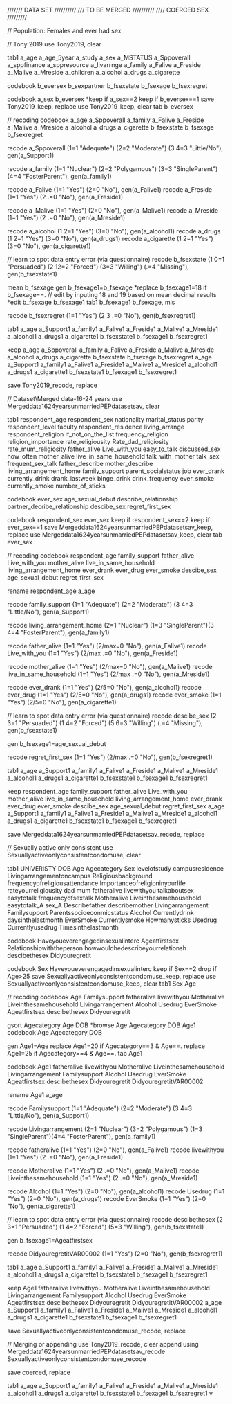 
/////// DATA SET //////////
/// TO BE MERGED //////////
//// COERCED SEX /////////


// Population: Females and ever had sex


// Tony 2019
use Tony2019, clear

tab1 a_age a_age_5year a_study a_sex a_MSTATUS a_Sppoverall a_sppfinance a_sppresource a_livarrnge a_family a_Falive a_Freside a_Malive a_Mreside a_children a_alcohol a_drugs a_cigarette

codebook b_eversex b_sexpartner b_fsexstate b_fsexage b_fsexregret

codebook a_sex b_eversex
*keep if a_sex==2
keep if b_eversex==1
save Tony2019_keep, replace
use Tony2019_keep, clear
tab b_eversex

// recoding
codebook a_age a_Sppoverall a_family a_Falive a_Freside a_Malive a_Mreside  a_alcohol a_drugs a_cigarette b_fsexstate b_fsexage b_fsexregret

recode a_Sppoverall (1=1 "Adequate") (2=2 "Moderate") (3 4=3 "Little/No"), gen(a_Support1)

recode a_family (1=1 "Nuclear") (2=2 "Polygamous") (3=3 "SingleParent")(4=4 "FosterParent"), gen(a_family1)

recode a_Falive (1=1 "Yes") (2=0 "No"), gen(a_Falive1)
recode a_Freside (1=1 "Yes") (2 .=0 "No"), gen(a_Freside1)

recode a_Malive (1=1 "Yes") (2=0 "No"), gen(a_Malive1)
recode a_Mreside (1=1 "Yes") (2 .=0 "No"), gen(a_Mreside1)

recode a_alcohol (1 2=1 "Yes") (3=0 "No"), gen(a_alcohol1)
recode a_drugs (1 2=1 "Yes") (3=0 "No"), gen(a_drugs1)
recode a_cigarette (1 2=1 "Yes") (3=0 "No"), gen(a_cigarette1)

// learn to spot data entry error (via questionnaire)
recode b_fsexstate (1 0=1 "Persuaded") (2 12=2 "Forced") (3=3 "Willing") (.=4 "Missing"), gen(b_fsexstate1)

mean b_fsexage
gen b_fsexage1=b_fsexage
*replace b_fsexage1=18 if b_fsexage==.
// edit by inputing 18 and 19 based on mean decimal results
*edit b_fsexage b_fsexage1
tab1 b_fsexage1 b_fsexage, mis

recode b_fsexregret (1=1 "Yes") (2 3 .=0 "No"), gen(b_fsexregret1)

tab1 a_age a_Support1 a_family1 a_Falive1 a_Freside1 a_Malive1 a_Mreside1 a_alcohol1 a_drugs1 a_cigarette1 b_fsexstate1 b_fsexage1 b_fsexregret1

keep a_age a_Sppoverall a_family a_Falive a_Freside a_Malive a_Mreside  a_alcohol a_drugs a_cigarette b_fsexstate b_fsexage b_fsexregret a_age a_Support1 a_family1 a_Falive1 a_Freside1 a_Malive1 a_Mreside1 a_alcohol1 a_drugs1 a_cigarette1 b_fsexstate1 b_fsexage1 b_fsexregret1

save Tony2019_recode, replace
 
 
 
 
// Dataset\Merged data-16-24 years
use Mergeddata1624yearsunmarriedPEPdatasetsav, clear

tab1 respondent_age respondent_sex nationality marital_status parity respondent_level faculty respondent_residence living_arrange respondent_religion if_not_on_the_list frequency_religion religion_importance rate_religiousity Rate_dad_religiosity rate_mum_religiosity father_alive Live_with_you easy_to_talk discussed_sex how_often mother_alive live_in_same_household talk_with_mother talk_sex frequent_sex_talk father_describe mother_describe living_arrangement_home family_support parent_socialstatus job ever_drank currently_drink drank_lastweek binge_drink drink_frequency ever_smoke currently_smoke number_of_sticks

codebook ever_sex age_sexual_debut describe_relationship partner_decribe_relationship descibe_sex regret_first_sex

codebook respondent_sex ever_sex
keep if respondent_sex==2
keep if ever_sex==1
save Mergeddata1624yearsunmarriedPEPdatasetsav_keep, replace
use Mergeddata1624yearsunmarriedPEPdatasetsav_keep, clear
tab ever_sex

// recoding
codebook respondent_age family_support father_alive Live_with_you mother_alive live_in_same_household living_arrangement_home ever_drank  ever_drug ever_smoke descibe_sex age_sexual_debut regret_first_sex

rename respondent_age a_age 

recode family_support (1=1 "Adequate") (2=2 "Moderate") (3 4=3 "Little/No"), gen(a_Support1)

recode living_arrangement_home (2=1 "Nuclear") (1=3 "SingleParent")(3 4=4 "FosterParent"), gen(a_family1)

recode father_alive (1=1 "Yes") (2/max=0 "No"), gen(a_Falive1)
recode Live_with_you (1=1 "Yes") (2/max .=0 "No"), gen(a_Freside1)

recode mother_alive (1=1 "Yes") (2/max=0 "No"), gen(a_Malive1)
recode live_in_same_household (1=1 "Yes") (2/max .=0 "No"), gen(a_Mreside1)

recode ever_drank (1=1 "Yes") (2/5=0 "No"), gen(a_alcohol1)
recode ever_drug (1=1 "Yes") (2/5=0 "No"), gen(a_drugs1)
recode ever_smoke (1=1 "Yes") (2/5=0 "No"), gen(a_cigarette1)

// learn to spot data entry error (via questionnaire)
recode descibe_sex (2 3=1 "Persuaded") (1 4=2 "Forced") (5 6=3 "Willing")  (.=4 "Missing"), gen(b_fsexstate1)

gen b_fsexage1=age_sexual_debut

recode regret_first_sex (1=1 "Yes") (2/max .=0 "No"), gen(b_fsexregret1)

tab1 a_age a_Support1 a_family1 a_Falive1 a_Freside1 a_Malive1 a_Mreside1  a_alcohol1 a_drugs1 a_cigarette1 b_fsexstate1 b_fsexage1 b_fsexregret1

keep respondent_age family_support father_alive Live_with_you mother_alive live_in_same_household living_arrangement_home ever_drank  ever_drug ever_smoke descibe_sex age_sexual_debut regret_first_sex a_age a_Support1 a_family1 a_Falive1 a_Freside1 a_Malive1 a_Mreside1  a_alcohol1 a_drugs1 a_cigarette1 b_fsexstate1 b_fsexage1 b_fsexregret1


save Mergeddata1624yearsunmarriedPEPdatasetsav_recode, replace





// Sexually active only consistent
use Sexuallyactiveonlyconsistentcondomuse, clear

tab1 UNIVERISTY DOB Age Agecategory Sex levelofstudy campusresidence Livingarrangementoncampus Religiousbackground frequencyofreligiousattendance Importanceofreligioninyourlife rateyourreligiousity dad mum fatheralive livewithyou talkaboutsex easytotalk frequencyofsextalk Motheralive Liveinthesamehousehold easytotalk_A sex_A Describefather describemother Livingarrangement Familysupport Parentssocioeconmicstatus Alcohol Currentlydrink daysinthelastmonth EverSmoke Currentlysmoke Howmanysticks Usedrug Currentlyusedrug Timesinthelastmonth

codebook Haveyoueverengagedinsexualinterc Ageatfirstsex Relationshipwiththeperson howwouldhedescribeyourrelationsh descibethesex Didyouregretit

codebook Sex Haveyoueverengagedinsexualinterc
keep if Sex==2
drop if Age>25
save Sexuallyactiveonlyconsistentcondomuse_keep, replace
use Sexuallyactiveonlyconsistentcondomuse_keep, clear
tab1 Sex Age

// recoding
codebook Age Familysupport fatheralive livewithyou Motheralive Liveinthesamehousehold Livingarrangement Alcohol Usedrug EverSmoke Ageatfirstsex descibethesex Didyouregretit
 
gsort  Agecategory Age DOB
*browse Age Agecategory DOB Age1
codebook Age Agecategory DOB 

gen Age1=Age
replace Age1=20 if Agecategory==3 & Age==.
replace Age1=25 if Agecategory==4 & Age==.
tab Age1

codebook Age1 fatheralive livewithyou Motheralive Liveinthesamehousehold Livingarrangement Familysupport Alcohol Usedrug EverSmoke Ageatfirstsex descibethesex Didyouregretit DidyouregretitVAR00002

rename Age1 a_age 

recode Familysupport (1=1 "Adequate") (2=2 "Moderate") (3 4=3 "Little/No"), gen(a_Support1)

recode Livingarrangement (2=1 "Nuclear") (3=2 "Polygamous") (1=3 "SingleParent")(4=4 "FosterParent"), gen(a_family1)

recode fatheralive (1=1 "Yes") (2=0 "No"), gen(a_Falive1)
recode livewithyou (1=1 "Yes") (2 .=0 "No"), gen(a_Freside1)

recode Motheralive (1=1 "Yes") (2 .=0 "No"), gen(a_Malive1)
recode Liveinthesamehousehold (1=1 "Yes") (2 .=0 "No"), gen(a_Mreside1)

recode Alcohol (1=1 "Yes") (2=0 "No"), gen(a_alcohol1)
recode Usedrug (1=1 "Yes") (2=0 "No"), gen(a_drugs1)
recode EverSmoke (1=1 "Yes") (2=0 "No"), gen(a_cigarette1)

// learn to spot data entry error (via questionnaire)
recode descibethesex (2 3=1 "Persuaded") (1 4=2 "Forced") (5=3 "Willing"), gen(b_fsexstate1)

gen b_fsexage1=Ageatfirstsex

recode DidyouregretitVAR00002 (1=1 "Yes") (2=0 "No"), gen(b_fsexregret1)

tab1 a_age a_Support1 a_family1 a_Falive1 a_Freside1 a_Malive1 a_Mreside1 a_alcohol1 a_drugs1 a_cigarette1 b_fsexstate1 b_fsexage1 b_fsexregret1

keep Age1 fatheralive livewithyou Motheralive Liveinthesamehousehold Livingarrangement Familysupport Alcohol Usedrug EverSmoke Ageatfirstsex descibethesex Didyouregretit DidyouregretitVAR00002
 a_age a_Support1 a_family1 a_Falive1 a_Freside1 a_Malive1 a_Mreside1 a_alcohol1 a_drugs1 a_cigarette1 b_fsexstate1 b_fsexage1 b_fsexregret1

save Sexuallyactiveonlyconsistentcondomuse_recode, replace




// Merging or appending
use Tony2019_recode, clear
append using Mergeddata1624yearsunmarriedPEPdatasetsav_recode Sexuallyactiveonlyconsistentcondomuse_recode

save coerced, replace

tab1 a_age a_Support1 a_family1 a_Falive1 a_Freside1 a_Malive1 a_Mreside1 a_alcohol1 a_drugs1 a_cigarette1 b_fsexstate1 b_fsexage1 b_fsexregret1
v